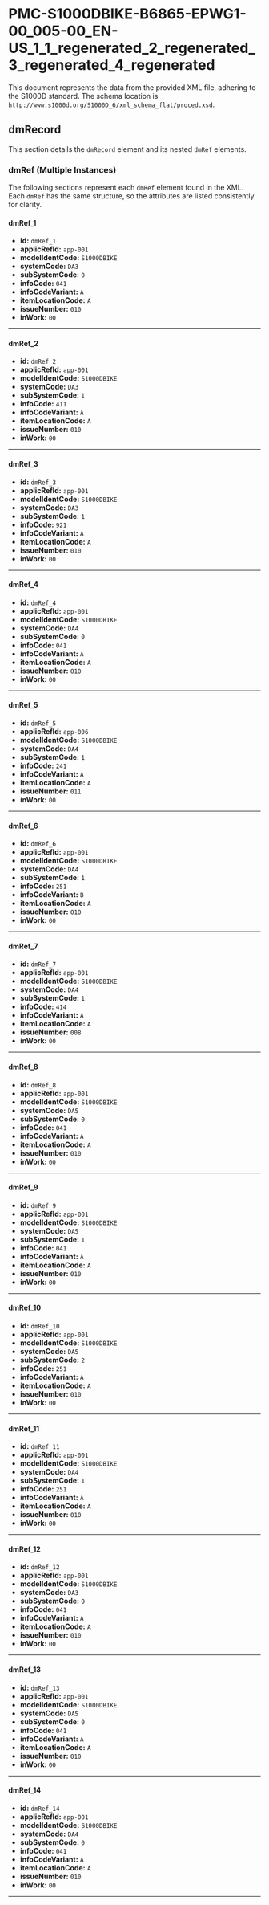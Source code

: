 # PMC-S1000DBIKE-B6865-EPWG1-00_005-00_EN-US_1_1_regenerated_2_regenerated_3_regenerated_4_regenerated

This document represents the data from the provided XML file, adhering to the S1000D standard.  The schema location is `http://www.s1000d.org/S1000D_6/xml_schema_flat/proced.xsd`.

## dmRecord

This section details the `dmRecord` element and its nested `dmRef` elements.

### dmRef (Multiple Instances)

The following sections represent each `dmRef` element found in the XML. Each `dmRef` has the same structure, so the attributes are listed consistently for clarity.

#### dmRef_1

*   **id:** `dmRef_1`
*   **applicRefId:** `app-001`
*   **modelIdentCode:** `S1000DBIKE`
*   **systemCode:** `DA3`
*   **subSystemCode:** `0`
*   **infoCode:** `041`
*   **infoCodeVariant:** `A`
*   **itemLocationCode:** `A`
*   **issueNumber:** `010`
*   **inWork:** `00`

---

#### dmRef_2

*   **id:** `dmRef_2`
*   **applicRefId:** `app-001`
*   **modelIdentCode:** `S1000DBIKE`
*   **systemCode:** `DA3`
*   **subSystemCode:** `1`
*   **infoCode:** `411`
*   **infoCodeVariant:** `A`
*   **itemLocationCode:** `A`
*   **issueNumber:** `010`
*   **inWork:** `00`

---

#### dmRef_3

*   **id:** `dmRef_3`
*   **applicRefId:** `app-001`
*   **modelIdentCode:** `S1000DBIKE`
*   **systemCode:** `DA3`
*   **subSystemCode:** `1`
*   **infoCode:** `921`
*   **infoCodeVariant:** `A`
*   **itemLocationCode:** `A`
*   **issueNumber:** `010`
*   **inWork:** `00`

---

#### dmRef_4

*   **id:** `dmRef_4`
*   **applicRefId:** `app-001`
*   **modelIdentCode:** `S1000DBIKE`
*   **systemCode:** `DA4`
*   **subSystemCode:** `0`
*   **infoCode:** `041`
*   **infoCodeVariant:** `A`
*   **itemLocationCode:** `A`
*   **issueNumber:** `010`
*   **inWork:** `00`

---

#### dmRef_5

*   **id:** `dmRef_5`
*   **applicRefId:** `app-006`
*   **modelIdentCode:** `S1000DBIKE`
*   **systemCode:** `DA4`
*   **subSystemCode:** `1`
*   **infoCode:** `241`
*   **infoCodeVariant:** `A`
*   **itemLocationCode:** `A`
*   **issueNumber:** `011`
*   **inWork:** `00`

---

#### dmRef_6

*   **id:** `dmRef_6`
*   **applicRefId:** `app-001`
*   **modelIdentCode:** `S1000DBIKE`
*   **systemCode:** `DA4`
*   **subSystemCode:** `1`
*   **infoCode:** `251`
*   **infoCodeVariant:** `B`
*   **itemLocationCode:** `A`
*   **issueNumber:** `010`
*   **inWork:** `00`

---

#### dmRef_7

*   **id:** `dmRef_7`
*   **applicRefId:** `app-001`
*   **modelIdentCode:** `S1000DBIKE`
*   **systemCode:** `DA4`
*   **subSystemCode:** `1`
*   **infoCode:** `414`
*   **infoCodeVariant:** `A`
*   **itemLocationCode:** `A`
*   **issueNumber:** `008`
*   **inWork:** `00`

---

#### dmRef_8

*   **id:** `dmRef_8`
*   **applicRefId:** `app-001`
*   **modelIdentCode:** `S1000DBIKE`
*   **systemCode:** `DA5`
*   **subSystemCode:** `0`
*   **infoCode:** `041`
*   **infoCodeVariant:** `A`
*   **itemLocationCode:** `A`
*   **issueNumber:** `010`
*   **inWork:** `00`

---

#### dmRef_9

*   **id:** `dmRef_9`
*   **applicRefId:** `app-001`
*   **modelIdentCode:** `S1000DBIKE`
*   **systemCode:** `DA5`
*   **subSystemCode:** `1`
*   **infoCode:** `041`
*   **infoCodeVariant:** `A`
*   **itemLocationCode:** `A`
*   **issueNumber:** `010`
*   **inWork:** `00`

---

#### dmRef_10

*   **id:** `dmRef_10`
*   **applicRefId:** `app-001`
*   **modelIdentCode:** `S1000DBIKE`
*   **systemCode:** `DA5`
*   **subSystemCode:** `2`
*   **infoCode:** `251`
*   **infoCodeVariant:** `A`
*   **itemLocationCode:** `A`
*   **issueNumber:** `010`
*   **inWork:** `00`

---

#### dmRef_11

*   **id:** `dmRef_11`
*   **applicRefId:** `app-001`
*   **modelIdentCode:** `S1000DBIKE`
*   **systemCode:** `DA4`
*   **subSystemCode:** `1`
*   **infoCode:** `251`
*   **infoCodeVariant:** `A`
*   **itemLocationCode:** `A`
*   **issueNumber:** `010`
*   **inWork:** `00`

---

#### dmRef_12

*   **id:** `dmRef_12`
*   **applicRefId:** `app-001`
*   **modelIdentCode:** `S1000DBIKE`
*   **systemCode:** `DA3`
*   **subSystemCode:** `0`
*   **infoCode:** `041`
*   **infoCodeVariant:** `A`
*   **itemLocationCode:** `A`
*   **issueNumber:** `010`
*   **inWork:** `00`

---

#### dmRef_13

*   **id:** `dmRef_13`
*   **applicRefId:** `app-001`
*   **modelIdentCode:** `S1000DBIKE`
*   **systemCode:** `DA5`
*   **subSystemCode:** `0`
*   **infoCode:** `041`
*   **infoCodeVariant:** `A`
*   **itemLocationCode:** `A`
*   **issueNumber:** `010`
*   **inWork:** `00`

---

#### dmRef_14

*   **id:** `dmRef_14`
*   **applicRefId:** `app-001`
*   **modelIdentCode:** `S1000DBIKE`
*   **systemCode:** `DA4`
*   **subSystemCode:** `0`
*   **infoCode:** `041`
*   **infoCodeVariant:** `A`
*   **itemLocationCode:** `A`
*   **issueNumber:** `010`
*   **inWork:** `00`

---